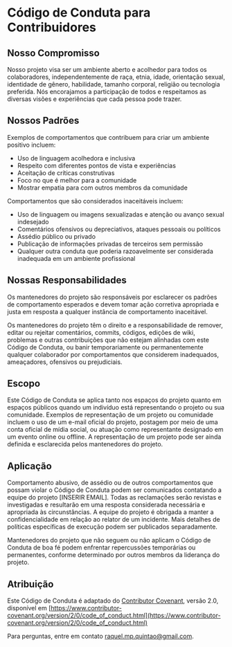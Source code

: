 # Código de Conduta para Contribuidores

## Nosso Compromisso

Nosso projeto visa ser um ambiente aberto e acolhedor para todos os colaboradores, independentemente de raça, etnia, idade, orientação sexual, identidade de gênero, habilidade, tamanho corporal, religião ou tecnologia preferida. Nós encorajamos a participação de todos e respeitamos as diversas visões e experiências que cada pessoa pode trazer.

## Nossos Padrões

Exemplos de comportamentos que contribuem para criar um ambiente positivo incluem:

* Uso de linguagem acolhedora e inclusiva
* Respeito com diferentes pontos de vista e experiências
* Aceitação de críticas construtivas
* Foco no que é melhor para a comunidade
* Mostrar empatia para com outros membros da comunidade

Comportamentos que são considerados inaceitáveis incluem:

* Uso de linguagem ou imagens sexualizadas e atenção ou avanço sexual indesejado
* Comentários ofensivos ou depreciativos, ataques pessoais ou políticos
* Assédio público ou privado
* Publicação de informações privadas de terceiros sem permissão
* Qualquer outra conduta que poderia razoavelmente ser considerada inadequada em um ambiente profissional

## Nossas Responsabilidades

Os mantenedores do projeto são responsáveis por esclarecer os padrões de comportamento esperados e devem tomar ação corretiva apropriada e justa em resposta a qualquer instância de comportamento inaceitável.

Os mantenedores do projeto têm o direito e a responsabilidade de remover, editar ou rejeitar comentários, commits, códigos, edições de wiki, problemas e outras contribuições que não estejam alinhadas com este Código de Conduta, ou banir temporariamente ou permanentemente qualquer colaborador por comportamentos que considerem inadequados, ameaçadores, ofensivos ou prejudiciais.

## Escopo

Este Código de Conduta se aplica tanto nos espaços do projeto quanto em espaços públicos quando um indivíduo está representando o projeto ou sua comunidade. Exemplos de representação de um projeto ou comunidade incluem o uso de um e-mail oficial do projeto, postagem por meio de uma conta oficial de mídia social, ou atuação como representante designado em um evento online ou offline. A representação de um projeto pode ser ainda definida e esclarecida pelos mantenedores do projeto.

## Aplicação

Comportamento abusivo, de assédio ou de outros comportamentos que possam violar o Código de Conduta podem ser comunicados contatando a equipe do projeto [INSERIR EMAIL]. Todas as reclamações serão revistas e investigadas e resultarão em uma resposta considerada necessária e apropriada às circunstâncias. A equipe do projeto é obrigada a manter a confidencialidade em relação ao relator de um incidente. Mais detalhes de políticas específicas de execução podem ser publicados separadamente.

Mantenedores do projeto que não seguem ou não aplicam o Código de Conduta de boa fé podem enfrentar repercussões temporárias ou permanentes, conforme determinado por outros membros da liderança do projeto.

## Atribuição

Este Código de Conduta é adaptado do [Contributor Covenant][homepage], versão 2.0, disponível em [https://www.contributor-covenant.org/version/2/0/code_of_conduct.html](https://www.contributor-covenant.org/version/2/0/code_of_conduct.html)

[homepage]: https://www.contributor-covenant.org

Para perguntas, entre em contato raquel.mp.quintao@gmail.com.


